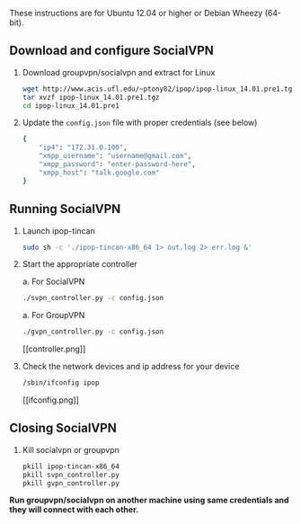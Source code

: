 These instructions are for Ubuntu 12.04 or higher or Debian Wheezy (64-bit).

## Download and configure SocialVPN

1.  Download groupvpn/socialvpn and extract for Linux

    ```bash
    wget http://www.acis.ufl.edu/~ptony82/ipop/ipop-linux_14.01.pre1.tgz
    tar xvzf ipop-linux_14.01.pre1.tgz
    cd ipop-linux_14.01.pre1
    ```

2.  Update the `config.json` file with proper credentials (see below)

    ```bash
    {
        "ip4": "172.31.0.100",
        "xmpp_username": "username@gmail.com",
        "xmpp_password": "enter-password-here",
        "xmpp_host": "talk.google.com"
    }
    ```

## Running SocialVPN

1.  Launch ipop-tincan

    ```bash
    sudo sh -c './ipop-tincan-x86_64 1> out.log 2> err.log &'
    ```

2.  Start the appropriate controller

    a.   For SocialVPN

    ```bash
    ./svpn_controller.py -c config.json
    ```

    a.   For GroupVPN

    ```bash
    ./gvpn_controller.py -c config.json
    ```

    [[controller.png]]

3.  Check the network devices and ip address for your device

    ```bash
    /sbin/ifconfig ipop
    ```

    [[ifconfig.png]]

## Closing SocialVPN

1.  Kill socialvpn or groupvpn

    ```bash
    pkill ipop-tincan-x86_64
    pkill svpn_controller.py
    pkill gvpn_controller.py
    ```

**Run groupvpn/socialvpn on another machine using same credentials and they will connect
with each other.**
